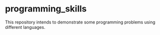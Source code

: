 # programming_skills
 This repository intends to demonstrate some programming problems using different languages.
